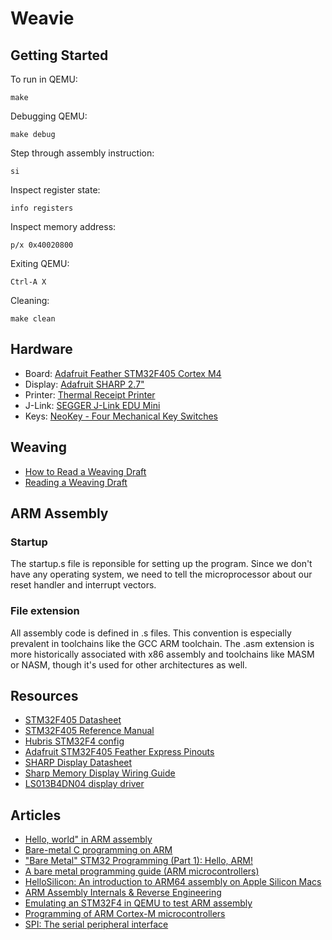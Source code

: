 # Weavie

## Getting Started

To run in QEMU:

```
make
```

Debugging QEMU:

```
make debug
```

Step through assembly instruction:

```
si
```

Inspect register state:

```
info registers
```

Inspect memory address:

```
p/x 0x40020800
```

Exiting QEMU:

```
Ctrl-A X
```

Cleaning:

```
make clean
```

## Hardware

- Board: [Adafruit Feather STM32F405 Cortex M4](https://www.adafruit.com/product/4382)
- Display: [Adafruit SHARP 2.7"](https://www.adafruit.com/product/4694)
- Printer: [Thermal Receipt Printer](https://www.adafruit.com/product/2753)
- J-Link: [SEGGER J-Link EDU Mini](https://www.adafruit.com/product/3571)
- Keys: [NeoKey - Four Mechanical Key Switches](https://www.adafruit.com/product/4980)

## Weaving

- [How to Read a Weaving Draft](https://www.gistyarn.com/blogs/how-to-weave/how-to-read-a-weaving-draft)
- [Reading a Weaving Draft](https://www.youtube.com/watch?v=qD6bKAhlDuI)

## ARM Assembly

### Startup

The startup.s file is reponsible for setting up the program. Since we don't have any operating system, we need to tell the microprocessor about our reset handler and interrupt vectors.

### File extension
All assembly code is defined in .s files. This convention is especially prevalent in toolchains like the GCC ARM toolchain. The .asm extension is more historically associated with x86 assembly and toolchains like MASM or NASM, though it's used for other architectures as well.

## Resources

- [STM32F405 Datasheet](https://www.st.com/resource/en/datasheet/stm32f405rg.pdf)
- [STM32F405 Reference Manual](https://www.st.com/resource/en/reference_manual/rm0090-stm32f405415-stm32f407417-stm32f427437-and-stm32f429439-advanced-armbased-32bit-mcus-stmicroelectronics.pdf)
- [Hubris STM32F4 config](https://github.com/oxidecomputer/hubris/tree/master/chips/stm32f4)
- [Adafruit STM32F405 Feather Express Pinouts](https://learn.adafruit.com/adafruit-stm32f405-feather-express/pinouts)
- [SHARP Display Datasheet](https://cdn-shop.adafruit.com/datasheets/LS013B4DN04-3V_FPC-204284.pdf)
- [Sharp Memory Display Wiring Guide](https://github.com/Moddable-OpenSource/moddable/blob/public/documentation/displays/wiring-guide-sharp-memory-2.7-spi.md)
- [LS013B4DN04 display driver](https://github.com/Moddable-OpenSource/moddable/blob/public/modules/drivers/ls013b4dn04/modLs013b4dn04.c)

## Articles

- [Hello, world" in ARM assembly](https://lcvisser.github.io/arm/2021/05/23/hello-world-arm-assembly.html)
- [Bare-metal C programming on ARM](https://github.com/umanovskis/baremetal-arm)
- ["Bare Metal" STM32 Programming (Part 1): Hello, ARM!](https://vivonomicon.com/2018/04/02/bare-metal-stm32-programming-part-1-hello-arm/)
- [A bare metal programming guide (ARM microcontrollers)](https://github.com/cpq/bare-metal-programming-guide)
- [HelloSilicon: An introduction to ARM64 assembly on Apple Silicon Macs](https://github.com/below/HelloSilicon)
- [ARM Assembly Internals & Reverse Engineering](https://arm-assembly.com)
- [Emulating an STM32F4 in QEMU to test ARM assembly](https://mcla.ug/blog/emulating-stm32-qemu.html)
- [Programming of ARM Cortex-M microcontrollers](http://svenssonjoel.github.io/pages-2021/cortex-m-assembler-0/index.html)
- [SPI: The serial peripheral interface](https://www.youtube.com/watch?v=MCi7dCBhVpQ)
